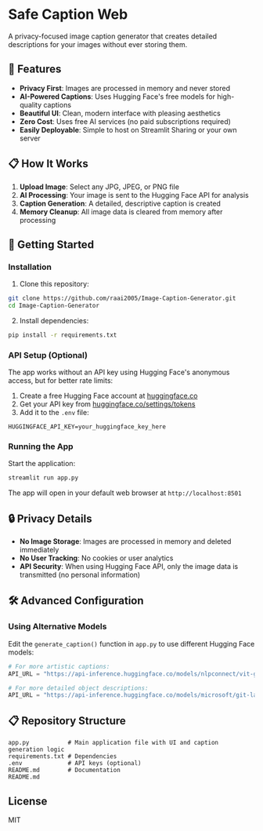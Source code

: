 # Safe Caption Web

A privacy-focused image caption generator that creates detailed descriptions for your images without ever storing them.

## 🌟 Features

- **Privacy First**: Images are processed in memory and never stored
- **AI-Powered Captions**: Uses Hugging Face's free models for high-quality captions
- **Beautiful UI**: Clean, modern interface with pleasing aesthetics
- **Zero Cost**: Uses free AI services (no paid subscriptions required)
- **Easily Deployable**: Simple to host on Streamlit Sharing or your own server

## 📋 How It Works

1. **Upload Image**: Select any JPG, JPEG, or PNG file
2. **AI Processing**: Your image is sent to the Hugging Face API for analysis
3. **Caption Generation**: A detailed, descriptive caption is created
4. **Memory Cleanup**: All image data is cleared from memory after processing

## 🚀 Getting Started

### Installation

1. Clone this repository:

```bash
git clone https://github.com/raai2005/Image-Caption-Generator.git
cd Image-Caption-Generator
```

2. Install dependencies:

```bash
pip install -r requirements.txt
```

### API Setup (Optional)

The app works without an API key using Hugging Face's anonymous access, but for better rate limits:

1. Create a free Hugging Face account at [huggingface.co](https://huggingface.co/join)
2. Get your API key from [huggingface.co/settings/tokens](https://huggingface.co/settings/tokens)
3. Add it to the `.env` file:

```
HUGGINGFACE_API_KEY=your_huggingface_key_here
```

### Running the App

Start the application:

```bash
streamlit run app.py
```

The app will open in your default web browser at `http://localhost:8501`

## 🔒 Privacy Details

- **No Image Storage**: Images are processed in memory and deleted immediately
- **No User Tracking**: No cookies or user analytics
- **API Security**: When using Hugging Face API, only the image data is transmitted (no personal information)

## 🛠️ Advanced Configuration

### Using Alternative Models

Edit the `generate_caption()` function in `app.py` to use different Hugging Face models:

```python
# For more artistic captions:
API_URL = "https://api-inference.huggingface.co/models/nlpconnect/vit-gpt2-image-captioning"

# For more detailed object descriptions:
API_URL = "https://api-inference.huggingface.co/models/microsoft/git-large-coco"
```

## 📋 Repository Structure

```
app.py           # Main application file with UI and caption generation logic
requirements.txt # Dependencies
.env             # API keys (optional)
README.md        # Documentation
README.md
```

## License

MIT
